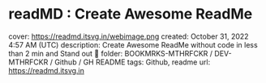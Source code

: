 # readMD : Create Awesome ReadMe

cover: https://readmd.itsvg.in/webimage.png
created: October 31, 2022 4:57 AM (UTC)
description: Create Awesome ReadMe without code in less than 2 min and Stand out 🌟
folder: BOOKMRKS-MTHRFCKR / DEV-MTHRFCKR / Github / GH README
tags: Github, readme
url: https://readmd.itsvg.in